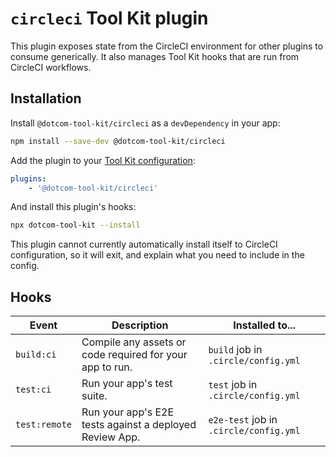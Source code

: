 # `circleci` Tool Kit plugin

This plugin exposes state from the CircleCI environment for other plugins to consume generically. It also manages Tool Kit hooks that are run from CircleCI workflows.

## Installation

Install `@dotcom-tool-kit/circleci` as a `devDependency` in your app:

```sh
npm install --save-dev @dotcom-tool-kit/circleci
```

Add the plugin to your [Tool Kit configuration](https://github.com/financial-times/dotcom-tool-kit/blob/main/readme.md#configuration):

```yaml
plugins:
	- '@dotcom-tool-kit/circleci'
```

And install this plugin's hooks:

```sh
npx dotcom-tool-kit --install
```

This plugin cannot currently automatically install itself to CircleCI configuration, so it will exit, and explain what you need to include in the config.

## Hooks

| Event         | Description                                              | Installed to...                        |
| ------------- | -------------------------------------------------------- | -------------------------------------- |
| `build:ci`    | Compile any assets or code required for your app to run. | `build` job in `.circle/config.yml`    |
| `test:ci`     | Run your app's test suite.                               | `test` job in `.circle/config.yml`     |
| `test:remote` | Run your app's E2E tests against a deployed Review App.  | `e2e-test` job in `.circle/config.yml` |
